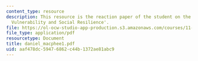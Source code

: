 ```yaml
---
content_type: resource
description: This resource is the reaction paper of the student on the topic 'Disaster
  Vulnerability and Social Resilience'.
file: https://ol-ocw-studio-app-production.s3.amazonaws.com/courses/11-941-disaster-vulnerability-and-resilience-spring-2005/aaf478dc59476862c44b1372ae81abc9_daniel_macphee1.pdf
file_type: application/pdf
resourcetype: Document
title: daniel_macphee1.pdf
uid: aaf478dc-5947-6862-c44b-1372ae81abc9
---
```

